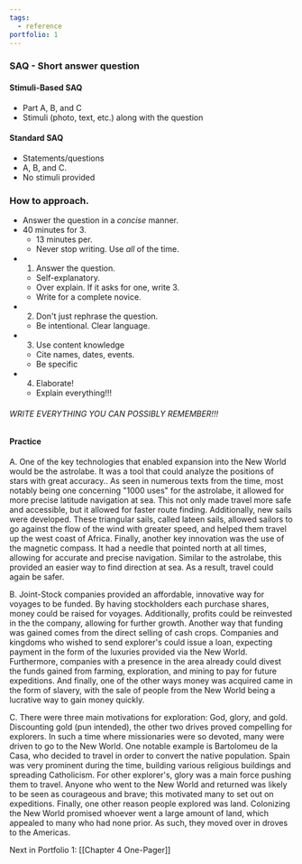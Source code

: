 ```yaml
---
tags:
  - reference
portfolio: 1
---
```


### **SAQ** - Short answer question
#### Stimuli-Based SAQ
- Part A, B, and C
- Stimuli (photo, text, etc.) along with the question
#### Standard SAQ
- Statements/questions
- A, B, and C.
- No stimuli provided

### How to approach.
- Answer the question in a *concise* manner.
- 40 minutes for 3. 
	- 13 minutes per.
	- Never stop writing. Use *all* of the time.
- 1. Answer the question.
	- Self-explanatory.
	- Over explain. If it asks for one, write 3.
	- Write for a complete novice.
- 2. Don't just rephrase the question.
	- Be intentional. Clear language.
- 3. Use content knowledge
	- Cite names, dates, events.
	- Be specific
- 4. Elaborate! 
	- Explain everything!!!

###### WRITE EVERYTHING YOU CAN POSSIBLY REMEMBER!!!


#### Practice

A. One of the key technologies that enabled expansion into the New World would be the astrolabe. It was a tool that could analyze the positions of stars with great accuracy.. As seen in numerous texts from the time, most notably being one concerning "1000 uses" for the astrolabe, it allowed for more precise latitude navigation at sea. This not only made travel more safe and accessible, but it allowed for faster route finding. Additionally, new sails were developed. These triangular sails, called lateen sails, allowed sailors to go against the flow of the wind with greater speed, and helped them travel up the west coast of Africa. Finally, another key innovation was the use of the magnetic compass. It had a needle that pointed north at all times, allowing for accurate and precise navigation. Similar to the astrolabe, this provided an easier way to find direction at sea. As a result, travel could again be safer.

B. Joint-Stock companies provided an affordable, innovative way for voyages to be funded. By having stockholders each purchase shares, money could be raised for voyages. Additionally, profits could be reinvested in the the company, allowing for further growth. Another way that funding was gained comes from the direct selling of cash crops. Companies and kingdoms who wished to send explorer's could issue a loan, expecting payment in the form of the luxuries provided via the New World. Furthermore, companies with a presence in the area already could divest the funds gained from farming, exploration, and mining to pay for future expeditions. And finally, one of the other ways money was acquired came in the form of slavery, with the sale of people from the New World being a lucrative way to gain money quickly.

C. There were three main motivations for exploration: God, glory, and gold. Discounting gold (pun intended), the other two drives proved compelling for explorers. In such a time where missionaries were so devoted, many were driven to go to the New World. One notable example is Bartolomeu de la Casa, who decided to travel in order to convert the native population. Spain was very prominent during the time, building various religious buildings and spreading Catholicism. For other explorer's, glory was a main force pushing them to travel. Anyone who went to the New World and returned was likely to be seen as courageous and brave; this motivated many to set out on expeditions. Finally, one other reason people explored was land. Colonizing the New World promised whoever went a large amount of land, which appealed to many who had none prior. As such, they moved over in droves to the Americas. 

Next in Portfolio 1:  [[Chapter 4 One-Pager]]